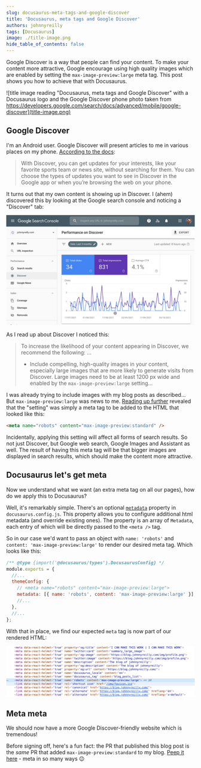 ```yaml
---
slug: docusaurus-meta-tags-and-google-discover
title: 'Docusaurus, meta tags and Google Discover'
authors: johnnyreilly
tags: [Docusaurus]
image: ./title-image.png
hide_table_of_contents: false
---
```


Google Discover is a way that people can find your content. To make your content more attractive, Google encourage using high quality images which are enabled by setting the `max-image-preview:large` meta tag. This post shows you how to achieve that with Docusaurus.

![title image reading "Docusaurus, meta tags and Google Discover" with a Docusaurus logo and the Google Discover phone photo taken from https://developers.google.com/search/docs/advanced/mobile/google-discover](title-image.png)

<!--truncate-->

## Google Discover

I'm an Android user. Google Discover will present articles to me in various places on my phone. [According to the docs](https://developers.google.com/search/docs/advanced/mobile/google-discover):

> With Discover, you can get updates for your interests, like your favorite sports team or news site, without searching for them. You can choose the types of updates you want to see in Discover in the Google app or when you’re browsing the web on your phone.

It turns out that my own content is showing up in Discover. I (ahem) discovered this by looking at the Google search console and noticing a "Discover" tab:

![screenshot of the Google search console featuring a "discover" image](screenshot-of-discover-in-search-console.webp)

As I read up about Discover I noticed this:

> To increase the likelihood of your content appearing in Discover, we recommend the following:
> ...
>
> - Include compelling, high-quality images in your content, especially large images that are more likely to generate visits from Discover. Large images need to be at least 1200 px wide and enabled by the `max-image-preview:large` setting...

I was already trying to include images with my blog posts as described... But `max-image-preview:large` was news to me. [Reading up further](https://developers.google.com/search/docs/advanced/robots/robots_meta_tag#max-image-preview) revealed that the "setting" was simply a meta tag to be added to the HTML that looked like this:

```html
<meta name="robots" content="max-image-preview:standard" />
```

Incidentally, applying this setting will affect all forms of search results. So not just Discover, but Google web search, Google Images and Assistant as well. The result of having this meta tag will be that bigger images are displayed in search results, which should make the content more attractive.

## Docusaurus let's get meta

Now we understand what we want (an extra meta tag on all our pages), how do we apply this to Docusaurus?

Well, it's remarkably simple. There's an optional [`metadata`](https://docusaurus.io/docs/api/themes/configuration#metadata) property in `docusaurus.config.js`. This property allows you to configure additional html metadata (and override existing ones). The property is an array of `Metadata`, each entry of which will be directly passed to the `<meta />` tag.

So in our case we'd want to pass an object with `name: 'robots'` and `content: 'max-image-preview:large'` to render our desired meta tag. Which looks like this:

```js
/** @type {import('@docusaurus/types').DocusaurusConfig} */
module.exports = {
  //...
  themeConfig: {
    // <meta name="robots" content="max-image-preview:large">
    metadata: [{ name: 'robots', content: 'max-image-preview:large' }],
    //...
  },
  //...
};
```

With that in place, we find our expected `meta` tag is now part of our rendered HTML:

![screenshot of the <meta name="robots" content="max-image-preview:large"> tag taken from Chrome Devtools](screenshot-of-meta-tag.png)

## Meta meta

We should now have a more Google Discover-friendly website which is tremendous!

Before signing off, here's a fun fact: the PR that published this blog post is the _same_ PR that added `max-image-preview:standard` to my blog. [Peep it here](https://github.com/johnnyreilly/blog.johnnyreilly.com/pull/114) - meta in so many ways 😉
